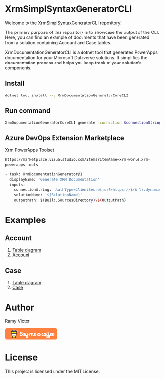 # XrmSimplSyntaxGeneratorCLI
Welcome to the XrmSimplSyntaxGeneratorCLI repository!

The primary purpose of this repository is to showcase the output of the CLI. Here, you can find an example of documents that have been generated from a solution containing Account and Case tables.

XrmDocumentationGeneratorCLI is a dotnet tool that generates PowerApps documentation for your Microsoft Dataverse solutions. It simplifies the documentation process and helps you keep track of your solution's components.

## Install

```sh
dotnet tool install --g XrmDocumentationGeneratorCoreCLI
```
## Run command

```sh
XrmDocumentationGeneratorCoreCLI generate -connection $connectionString -solution $solutionName -out $outputPath -documentType $documentType
```
## Azure DevOps Extension Marketplace
Xrm PowerApps Toolset

`
https://marketplace.visualstudio.com/items?itemName=xrm-world.xrm-powerapps-tools
`
```sh
- task: XrmDocumentationGenerator@1
  displayName: 'Generate XRM Documentation'
  inputs:
    connectionString: 'AuthType=ClientSecret;url=https://$(Url).dynamics.com;ClientId=$(ClientId);ClientSecret=$(ClientSecret)'
    solutionName: '$(SolutionName)'
    outputPath: $(Build.SourcesDirectory)\$(OutputPath)
```
# Examples
## Account
1. [Table diagram](Docs/Account/Mermaid.md)
1. [Account](Docs/Account/Forms/Account.md)
## Case
1. [Table diagram](Docs/Case/Mermaid.md)
1. [Case](Docs/Case/Forms/Case.md)


# Author

Ramy Victor

[!["Buy Me A Coffee"](https://raw.githubusercontent.com/ramyvictor/CommonFiles/main/assets/images/orange_img.webp)](https://www.buymeacoffee.com/ramyv)

# License

This project is licensed under the MIT License.
